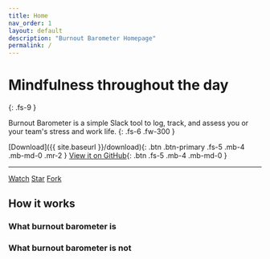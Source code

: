 ```yaml
---
title: Home
nav_order: 1
layout: default
description: "Burnout Barometer Homepage"
permalink: /
---
```


# Mindfulness throughout the day  
{: .fs-9 }

Burnout Barometer is a simple Slack tool to log, track, and assess you or your
team's stress and work life.
{: .fs-6 .fw-300 }


[Download]({{ site.baseurl }}/download){: .btn .btn-primary .fs-5 .mb-4 .mb-md-0 .mr-2 } [View it on GitHub](https://github.com/ljvmiranda921/burnout-barometer){: .btn .fs-5 .mb-4 .mb-md-0 }

---


<a class="github-button" href="https://github.com/ljvmiranda921/burnout-barometer/subscription" data-icon="octicon-eye" data-size="large" data-show-count="true" aria-label="Watch ljvmiranda921/burnout-barometer on GitHub">Watch</a>
<a class="github-button" href="https://github.com/ljvmiranda921/burnout-barometer" data-icon="octicon-star" data-size="large" data-show-count="true" aria-label="Star ljvmiranda921/burnout-barometer on GitHub">Star</a>
<a class="github-button" href="https://github.com/ljvmiranda921/burnout-barometer/fork" data-icon="octicon-repo-forked" data-size="large" data-show-count="true" aria-label="Fork ljvmiranda921/burnout-barometer on GitHub">Fork</a>


## How it works


### What burnout barometer is

### What burnout barometer is not
